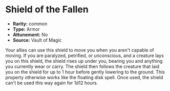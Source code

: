 
# Shield of the Fallen

* **Rarity:** common
* **Type:** Armor
* **Attunement:** No
* **Source:** Vault of Magic


Your allies can use this shield to move you when you aren't capable of moving. If you are paralyzed, petrified, or unconscious, and a creature lays you on this shield, the shield rises up under you, bearing you and anything you currently wear or carry. The shield then follows the creature that laid you on the shield for up to 1 hour before gently lowering to the ground. This property otherwise works like the floating disk spell. Once used, the shield can't be used this way again for 1d12 hours.

